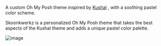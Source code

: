 A custom Oh My Posh theme inspired by [Kushal](https://github.com/JanDeDobbeleer/oh-my-posh/blob/main/themes/kushal.omp.json)
, with a soothing pastel color scheme.

Skoonkwerkz is a personalized Oh My Posh theme that takes the best aspects of the Kushal theme and adds a unique pastel color palette.

![image](https://github.com/n6ufal/skoonkwerkz/assets/43400996/0fb78a01-36c0-403c-9c1c-5e541b1f4190)
